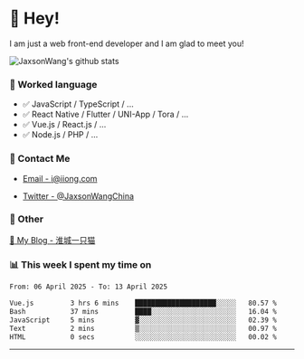 # 👋 Hey!

I am just a web front-end developer and I am glad to meet you!

![JaxsonWang's github stats](https://github-readme-stats.vercel.app/api?username=JaxsonWang&&show_icons=true&&title_color=1abc9c&&icon_color=1abc9c)


### 📝 Worked language

- ✅ JavaScript / TypeScript / ...
- ✅ React Native / Flutter / UNI-App / Tora / ...
- ✅ Vue.js / React.js / ...
- ✅ Node.js / PHP / ...

### 📮 Contact Me

- [Email - i@iiong.com](mailto:i@iiong.com)

- [Twitter - @JaxsonWangChina](https://twitter.com/JaxsonWangChina)

### 🤪 Other

[📌 My Blog - 淮城一只猫](https://iiong.com)

### 📊 This week I spent my time on

<!--START_SECTION:waka-->

```txt
From: 06 April 2025 - To: 13 April 2025

Vue.js         3 hrs 6 mins    ████████████████████░░░░░   80.57 %
Bash           37 mins         ████░░░░░░░░░░░░░░░░░░░░░   16.04 %
JavaScript     5 mins          ▓░░░░░░░░░░░░░░░░░░░░░░░░   02.39 %
Text           2 mins          ▒░░░░░░░░░░░░░░░░░░░░░░░░   00.97 %
HTML           0 secs          ░░░░░░░░░░░░░░░░░░░░░░░░░   00.02 %
```

<!--END_SECTION:waka-->

---
